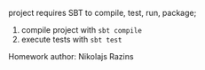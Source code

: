 project requires SBT to compile, test, run, package;

1) compile project with `sbt compile`
2) execute tests with `sbt test`

Homework author: Nikolajs Razins

